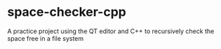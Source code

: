 # space-checker-cpp
A practice project using the QT editor and C++ to recursively check the space free in a file system
